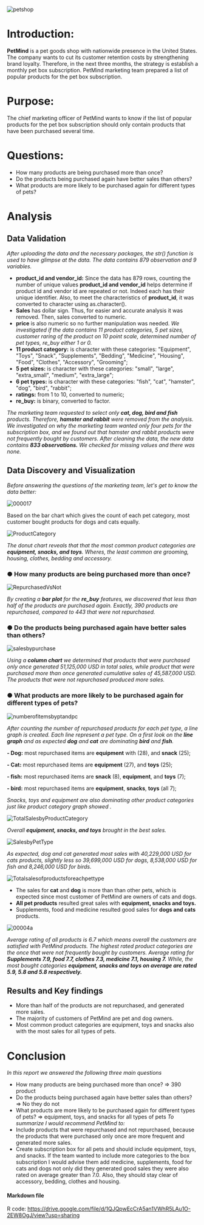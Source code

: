 ![petshop](dpetshop.jpg)

# Introduction:
**PetMind** is a pet goods shop with nationwide presence in the United States. The company wants to cut its customer retention costs by strengthening brand loyalty. Therefore, in the next three months, the strategy is establish a monthly pet box subscription. 
PetMind marketing team prepared a list of popular products for the pet box subscription. 
# Purpose: 
The chief marketing officer of PetMind wants to know if the list of popular products for the pet box subscription should only contain products that have been purchased several time. 
# Questions: 
- How many products are being purchased more than once? 
- Do the products being purchased again have better sales than others? 
- What products are more likely to be purchased again for different types of pets?

# Analysis
## Data Validation

*After uploading the data and the necessary packages, the str() function is used to have glimpse at the data. The data contains 879 observation and 9 variables.*
- **product_id and vendor_id:** Since the data has 879 rows, counting the number of unique values **product_id and vendor_id** helps determine if product id and vendor id are repeated or not. Indeed each has their unique identifier. Also, to meet the characteristics of **product_id**, it was converted to character using as.character().
- **Sales** has dollar sign. Thus, for easier and accurate analysis it was removed. Then, sales converted to numeric. 
- **price** is also numeric so no further manipulation was needed.
*We investigated if the data contains 11 product categories, 5 pet sizes, customer raring of the product on 10 point scale, determined number of pet types, re_buy either 1 or 0.*
- **11 product category:** is character with these categories: "Equipment", "Toys", "Snack", "Supplements", "Bedding",   "Medicine", "Housing", "Food", "Clothes", "Accessory", "Grooming";  
- **5 pet sizes:** is character with these categories: "small", "large", "extra_small", "medium", "extra_large";
- **6 pet types:** is character with these categories: "fish", "cat", "hamster", "dog", "bird", "rabbit";
- **ratings:** from 1 to 10, converted to numeric;
- **re_buy:** is binary, converted to factor.

*The marketing team requested to select only **cat, dog, bird and fish** products. Therefore, **hamster and rabbit** were removed from the analysis. We investigated on why the marketing team wanted only four pets for the subscription box, and we found out that hamster and rabbit products were not frequently bought by customers. After cleaning the data, the new data contains **833 observations.** We checked for missing values and there was none.* 

## Data Discovery and Visualization

*Before answering the questions of the marketing team, let's get to know the data better:*


![000017](000017.png)

Based on the bar chart which gives the count of each pet category, most customer bought products for dogs and cats equally.

![ProductCategory](ProductCategory.png)

*The donut chart reveals that that the most common product categories are **equipment, snacks,  and toys**. Wheres, the least common are grooming, housing, clothes, bedding and accessory.*

### ● How many products are being purchased more than once?

![RepurchasedVsNot](RepurchasedVsNot.png)

*By creating a **bar plot** for the **re_buy** features, we discovered that less than half of the products are purchased again. Exactly, 390 products are repurchased, compared to 443 that were not repurchased.*

### ● Do the products being purchased again have better sales than others?

![salesbypurchase](salesbypurchase.png)

*Using a **column chart** we determined that products that were purchased only once generated 51,125,000 USD in total sales, while product that were purchased more than once generated cumulative sales of 45,587,000 USD. The products that were not repurchased produced more sales.* 


### ● What products are more likely to be purchased again for different types of pets?

![numberofitemsbyptandpc](numberofitemsbyptandpc.png)

*After counting the number of repurchased products for each pet type, a line graph is created. Each line represent a pet type. On a first look on the **line graph** and as expected **dog** and **cat** are dominating **bird** and **fish**.*

**- Dog:** most repurchased items are **equipment** with (28), and **snack** (25);

**- Cat:** most repurchased items are **equipment** (27), and **toys** (25);

**- fish:** most repurchased items are **snack** (8), **equipment**, and **toys** (7);

**- bird:** most repurchased items are **equipment**, **snacks**, **toys** (all 7);

*Snacks, toys and equipment are also dominating other product categories just like product category graph showed .*

![TotalSalesbyProductCategory](TotalSalesbyProductCategory.png)

*Overall **equipment, snacks, and toys** brought in the best sales.*

![SalesbyPetType](SalesbyPetType.png)

*As expected, dog and cat generated most sales with 40,229,000 USD for cats products, slightly less so 39,699,000 USD for dogs, 8,538,000 USD for fish and 8,246,000 USD for birds.*

![Totalsalesofproductsforeachpettype](Totalsalesofproductsforeachpettype.png)

- The sales for **cat** and **dog** is more than than other pets, which is expected since most customer of PetMind are owners of cats and dogs. 
- **All pet products** resulted great sales with **equipment, snacks and toys.**
- Supplements, food and medicine resulted good sales for **dogs and cats** products.

![00004a](00004a.png)


*Average rating of all products is 6.7 which means overall the customers are satisfied with PetMind products. The highest rated product categories are the once that were not frequently bought by customers. Average rating for **Supplements 7.9, food 7.7, clothes 7.3, medicine 7.1, housing 7.** While, the most bought categories **equipment, snacks and toys on average are rated 5.9, 5.8 and 5.8 respectively.***

## Results and Key findings

- More than half of the products are not repurchased, and generated more sales. 
- The majority of customers of PetMind are pet and dog owners. 
- Most common product categories are equipment, toys and snacks also with the most sales for all types of pets.


# Conclusion 

*In this report we answered the following three main questions*
- How many products are being purchased more than once? => 390 product 
- Do the products being purchased again have better sales than others? => No they do not
- What products are more likely to be purchased again for different types of pets? => equipment, toys, and snacks for all types of pets
*To summarize I would recommend PetMind to:*
- Include products that were repurchased and not repurchased, because the products that were purchased only once are more frequent and generated more sales.
- Create subscription box for all pets and should include equipment, toys, and snacks. If the team wanted to include more categories to the box subscription I would advise them add medicine, supplements, food for cats and dogs not only did they generated good sales they were also rated on average greater than 7.0. Also, they should stay clear of accessory, bedding, clothes and housing. 


#### Markdown file
R code:
https://drive.google.com/file/d/1QJQpwEcCrA5an1VWhR5LAu1O-2EW8OgJ/view?usp=sharing
